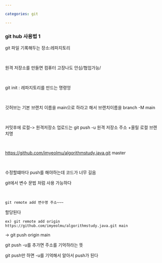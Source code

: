 ```yaml
---

categories: git

---
```


### git hub 사용법 1

git 파일 기록해두는 장소:레파지토리 

&nbsp;

원격 저장소를 만들면 컴퓨터 고장나도 안심/협업가능/ 

&nbsp;

git init : 레파지토리를 만드는 명령엉

&nbsp;


깃허브는 기본 브랜치 이름을 main으로 하라고 해서 브랜치이름을 branch -M main

&nbsp;


커밋후에 로컬-> 원격저장소 업로드는 git push -u 원격 저장소 주소 +올릴 로컬 브렌치명 

&nbsp;


https://github.com/imyeolmu/algorithmstudy.java.git master


&nbsp;

수정할떄마다 push를 해야하는데 코드가 너무 길음 

git에서 변수 문법 처럼 사용 가능하다 

&nbsp;

```
git remote add 변수명 주소~~~ 
```

할당된다 

```
ex) git remote add origin https://github.com/imyeolmu/algorithmstudy.java.git main

```

-> git push origin main


git push -u를 추가면 주소를 기억하라는 뜻 


git push만 하면 -u를 기억해서 알아서 push가 된다 